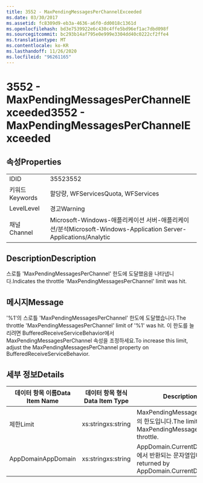 ```yaml
---
title: 3552 - MaxPendingMessagesPerChannelExceeded
ms.date: 03/30/2017
ms.assetid: fc8309d9-eb3a-4636-a6f0-dd0018c1361d
ms.openlocfilehash: bd3e7539922e6c430c4ffe5bd96ef1ac7dbd098f
ms.sourcegitcommit: bc293b14af795e0e999e3304dd40c0222cf2ffe4
ms.translationtype: MT
ms.contentlocale: ko-KR
ms.lasthandoff: 11/26/2020
ms.locfileid: "96261165"
---
```

# <a name="3552---maxpendingmessagesperchannelexceeded"></a><span data-ttu-id="79655-102">3552 - MaxPendingMessagesPerChannelExceeded</span><span class="sxs-lookup"><span data-stu-id="79655-102">3552 - MaxPendingMessagesPerChannelExceeded</span></span>

## <a name="properties"></a><span data-ttu-id="79655-103">속성</span><span class="sxs-lookup"><span data-stu-id="79655-103">Properties</span></span>  
  
|||  
|-|-|  
|<span data-ttu-id="79655-104">ID</span><span class="sxs-lookup"><span data-stu-id="79655-104">ID</span></span>|<span data-ttu-id="79655-105">3552</span><span class="sxs-lookup"><span data-stu-id="79655-105">3552</span></span>|  
|<span data-ttu-id="79655-106">키워드</span><span class="sxs-lookup"><span data-stu-id="79655-106">Keywords</span></span>|<span data-ttu-id="79655-107">할당량, WFServices</span><span class="sxs-lookup"><span data-stu-id="79655-107">Quota, WFServices</span></span>|  
|<span data-ttu-id="79655-108">Level</span><span class="sxs-lookup"><span data-stu-id="79655-108">Level</span></span>|<span data-ttu-id="79655-109">경고</span><span class="sxs-lookup"><span data-stu-id="79655-109">Warning</span></span>|  
|<span data-ttu-id="79655-110">채널</span><span class="sxs-lookup"><span data-stu-id="79655-110">Channel</span></span>|<span data-ttu-id="79655-111">Microsoft-Windows-애플리케이션 서버-애플리케이션/분석</span><span class="sxs-lookup"><span data-stu-id="79655-111">Microsoft-Windows-Application Server-Applications/Analytic</span></span>|  
  
## <a name="description"></a><span data-ttu-id="79655-112">Description</span><span class="sxs-lookup"><span data-stu-id="79655-112">Description</span></span>  

 <span data-ttu-id="79655-113">스로틀 'MaxPendingMessagesPerChannel' 한도에 도달했음을 나타냅니다.</span><span class="sxs-lookup"><span data-stu-id="79655-113">Indicates the throttle 'MaxPendingMessagesPerChannel' limit was hit.</span></span>  
  
## <a name="message"></a><span data-ttu-id="79655-114">메시지</span><span class="sxs-lookup"><span data-stu-id="79655-114">Message</span></span>  

 <span data-ttu-id="79655-115">'%1'의 스로틀 'MaxPendingMessagesPerChannel' 한도에 도달했습니다.</span><span class="sxs-lookup"><span data-stu-id="79655-115">The throttle 'MaxPendingMessagesPerChannel' limit of  '%1' was hit.</span></span> <span data-ttu-id="79655-116">이 한도를 늘리려면 BufferedReceiveServiceBehavior에서 MaxPendingMessagesPerChannel 속성을 조정하세요.</span><span class="sxs-lookup"><span data-stu-id="79655-116">To increase this limit, adjust the MaxPendingMessagesPerChannel property on BufferedReceiveServiceBehavior.</span></span>  
  
## <a name="details"></a><span data-ttu-id="79655-117">세부 정보</span><span class="sxs-lookup"><span data-stu-id="79655-117">Details</span></span>  
  
|<span data-ttu-id="79655-118">데이터 항목 이름</span><span class="sxs-lookup"><span data-stu-id="79655-118">Data Item Name</span></span>|<span data-ttu-id="79655-119">데이터 항목 형식</span><span class="sxs-lookup"><span data-stu-id="79655-119">Data Item Type</span></span>|<span data-ttu-id="79655-120">Description</span><span class="sxs-lookup"><span data-stu-id="79655-120">Description</span></span>|  
|--------------------|--------------------|-----------------|  
|<span data-ttu-id="79655-121">제한</span><span class="sxs-lookup"><span data-stu-id="79655-121">Limit</span></span>|<span data-ttu-id="79655-122">xs:string</span><span class="sxs-lookup"><span data-stu-id="79655-122">xs:string</span></span>|<span data-ttu-id="79655-123">MaxPendingMessagesPerChannel 스로틀의 한도입니다.</span><span class="sxs-lookup"><span data-stu-id="79655-123">The limit of the MaxPendingMessagesPerChannel throttle.</span></span>|  
|<span data-ttu-id="79655-124">AppDomain</span><span class="sxs-lookup"><span data-stu-id="79655-124">AppDomain</span></span>|<span data-ttu-id="79655-125">xs:string</span><span class="sxs-lookup"><span data-stu-id="79655-125">xs:string</span></span>|<span data-ttu-id="79655-126">AppDomain.CurrentDomain.FriendlyName에서 반환되는 문자열입니다.</span><span class="sxs-lookup"><span data-stu-id="79655-126">The string returned by AppDomain.CurrentDomain.FriendlyName.</span></span>|
